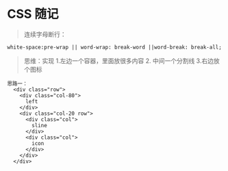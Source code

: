 # CSS 随记

> 连续字母断行：
```
white-space:pre-wrap || word-wrap: break-word ||word-break: break-all;
```

> 思维：实现 1.左边一个容器，里面放很多内容 2. 中间一个分割线 3.右边放个图标
```
思路一：
  <div class="row">
    <div class="col-80">
      left
    </div>
    <div class="col-20 row">
      <div class="col">
        sline
      </div>
      <div class="col">
        icon
      </div>
    </div>
  </div>  
```
